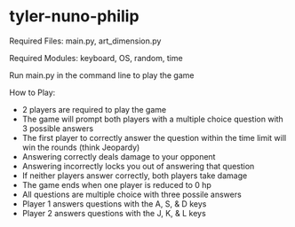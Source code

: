 # tyler-nuno-philip

Required Files: main.py, art_dimension.py

Required Modules: keyboard, OS, random, time

Run main.py in the command line to play the game

How to Play:
  - 2 players are required to play the game
  - The game will prompt both players with a multiple choice question with 3 possible answers
  - The first player to correctly answer the question within the time limit will win the rounds (think Jeopardy)
  - Answering correctly deals damage to your opponent
  - Answering incorrectly locks you out of answering that question
  - If neither players answer correctly, both players take damage
  - The game ends when one player is reduced to 0 hp
  - All questions are multiple choice with three possile answers
  - Player 1 answers questions with the A, S, & D keys
  - Player 2 answers questions with the J, K, & L keys
